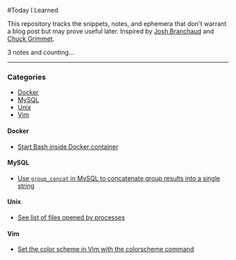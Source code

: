 #Today I Learned

This repository tracks the snippets, notes, and ephemera that don't warrant a blog post but may prove useful later.
Inspired by [Josh Branchaud](https://github.com/jbranchaud/til) and [Chuck Grimmet](http://www.cagrimmett.com/til/).

3 notes and counting...

---

### Categories
- [Docker](#docker)
- [MySQL](#mysql)
- [Unix](#unix)
- [Vim](#vim)


#### Docker
- [Start Bash inside Docker container](notes/docker/start-bash-inside-docker-container.md)

#### MySQL
- [Use `group_concat` in MySQL to concatenate group results into a single string](notes/mysql/use-group-concat-to-group-results.md)

#### Unix
- [See list of files opened by processes](notes/unix/see-files-opened-by-process.md)

#### Vim
- [Set the color scheme in Vim with the colorscheme command](notes/vim/set-color-scheme-in-vim.md)
